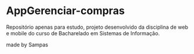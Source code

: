 # AppGerenciar-compras
Repositório apenas para estudo, projeto desenvolvido da disciplina de web e mobile do curso de Bacharelado em Sistemas de Informação. 

made by Sampas